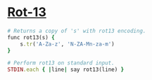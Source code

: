 [1]: https://rosettacode.org/wiki/Rot-13

# [Rot-13][1]

```ruby
# Returns a copy of 's' with rot13 encoding.
func rot13(s) {
    s.tr('A-Za-z', 'N-ZA-Mn-za-m')
}

# Perform rot13 on standard input.
STDIN.each { |line| say rot13(line) }
```
